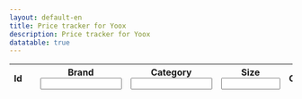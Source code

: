 ```yaml
---
layout: default-en
title: Price tracker for Yoox
description: Price tracker for Yoox
datatable: true
---
```


<div class="datatable-begin">
    <table id="example" class="display" style="width:100%">
    	<thead>
            <tr>
                <th scope="col">Id</th>
            	<th scope="col"></th>
                <th scope="col">Brand<br><input type="search" id="column2" size="15"/></th>
                <th scope="col">Category<br><input type="search" id="column3" size="15"/></th>
                <th scope="col">Size<br><input type="search" id="column4" size="10"/></th>
                <th scope="col">Colours</th>
                <th scope="col">Current price</th>
                <th scope="col">Max price</th>
                <th scope="col">Min price</th>
                <th scope="col">Current discount</th>
            </tr>
        </thead>
    </table>
</div>